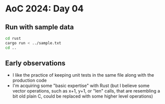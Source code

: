 # AoC 2024: Day 04

## Run with sample data
```bash
cd rust
cargo run < ../sample.txt
cd ..
```

## Early observations
- I like the practice of keeping unit tests in the same file along with the production code
- I'm acquiring some "basic expertise" with Rust (but I believe some vector operations, such as x+1, y+1, or "len" calls, that are resembling a bit old plain C, could be replaced with some higher level operations)